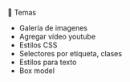 🎯 Temas
- Galería de imagenes
- Agregar vídeo youtube
- Estilos CSS
- Selectores por etiqueta, clases
- Estilos para texto
- Box model

